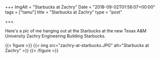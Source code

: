 +++
ImgAlt = "Starbucks at Zachry"
Date = "2018-09-02T01:56:07+00:00"
tags = ["tamu"]
title = "Starbucks at Zachry"
type = "post"

+++

Here's a pic of me hanging out at the Starbucks at the new Texas A&M University
Zachry Engineering Building Starbucks.

{{< figure >}}
{{< img src="zachry-at-starbucks.JPG" alt="Starbucks at Zachry" >}}
{{< /figure >}}
